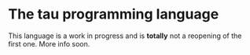 # The tau programming language
This language is a work in progress and is **totally** not a reopening of the first one. More info soon.
